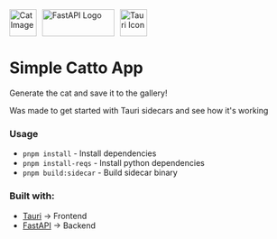 <div style="display: flex; align-items: center; gap: 10px;">
  <img style="width: 48px; height: 48px" src="https://i.pinimg.com/736x/d2/45/52/d245527fccbba9ba7e829cdd62ffffa9.jpg" alt="Cat Image">
  <img style="width: 128px; height: 48px" src="https://fastapi.tiangolo.com/img/logo-margin/logo-teal.png" alt="FastAPI Logo">
  <img style="width: 48px; height: 48px" src="https://tauri-apps.gallerycdn.vsassets.io/extensions/tauri-apps/tauri-vscode/0.2.9/1726500083534/Microsoft.VisualStudio.Services.Icons.Default" alt="Tauri Icon">
</div>

<h1>Simple <strong>Catto</strong> App</h1>
<p>Generate the cat and save it to the gallery!</p>
<p>Was made to get started with Tauri sidecars and see how it's working</p>

### Usage
- `pnpm install` - Install dependencies
- `pnpm install-reqs` - Install python dependencies
- `pnpm build:sidecar` - Build sidecar binary

<h3>Built with:</h3>
<ul>
  <li><a href="https://v2.tauri.app/">Tauri</a> → Frontend</li>
  <li><a href="https://fastapi.tiangolo.com/">FastAPI</a> → Backend</li>
</ul>
